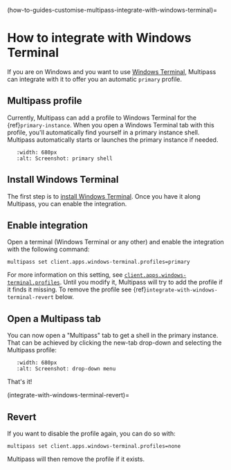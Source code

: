 (how-to-guides-customise-multipass-integrate-with-windows-terminal)=
# How to integrate with Windows Terminal

If you are on Windows and you want to use [Windows Terminal](https://aka.ms/terminal), Multipass can integrate with it to offer you an automatic `primary` profile.

## Multipass profile

Currently, Multipass can add a profile to Windows Terminal for the {ref}`primary-instance`. When you open a Windows Terminal tab with this profile, you'll automatically find yourself in a primary instance shell. Multipass automatically starts or launches the primary instance if needed.

```{figure} /images/multipass-windows-terminal-1.png
   :width: 680px
   :alt: Screenshot: primary shell
```

<!-- Original image on the Asset Manager
![Screenshot: primary shell|800x490, 85%](https://assets.ubuntu.com/v1/f875c1d3-multipass-windows-terminal-1.png)
-->

## Install Windows Terminal

The first step is to [install Windows Terminal](https://github.com/microsoft/terminal#installing-and-running-windows-terminal). Once you have it along Multipass, you can enable the integration.

## Enable integration

Open a terminal (Windows Terminal or any other) and enable the integration with the following command:

```{code-block} text
multipass set client.apps.windows-terminal.profiles=primary
```

For more information on this setting, see [`client.apps.windows-terminal.profiles`](reference-settings-client-apps-windows-terminal-profiles). Until you modify it, Multipass will try to add the profile if it finds it missing. To remove the profile see {ref}`integrate-with-windows-terminal-revert` below.

## Open a Multipass tab

You can now open a "Multipass" tab to get a shell in the primary instance. That can be achieved by clicking the new-tab drop-down and selecting the Multipass profile:

```{figure} /images/multipass-windows-terminal-2.jpeg
   :width: 680px
   :alt: Screenshot: drop-down menu
```

<!-- Original image on the Asset Manager
![Screenshot: drop-down menu|800x490, 85%](https://assets.ubuntu.com/v1/d14d32d6-multipass-windows-terminal-2.jpeg)
-->

That's it!

(integrate-with-windows-terminal-revert)=
## Revert

If you want to disable the profile again, you can do so with:

```{code-block} text
multipass set client.apps.windows-terminal.profiles=none
```

Multipass will then remove the profile if it exists.
